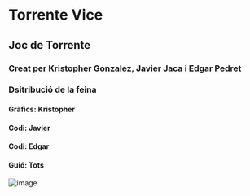 # Torrente Vice
## Joc de Torrente
### Creat per Kristopher Gonzalez, Javier Jaca i Edgar Pedret
### Dsitribució de la feina
#### Gràfics: Kristopher
#### Codi: Javier
#### Codi: Edgar
#### Guió: Tots
![image](https://github.com/user-attachments/assets/d805a53e-4b6b-411f-ac53-519fdae5fd1a)
